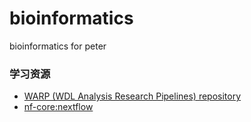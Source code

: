 # bioinformatics
bioinformatics for peter

### 学习资源
- [WARP (WDL Analysis Research Pipelines) repository](https://broadinstitute.github.io/warp/docs/get-started/)
- [nf-core:nextflow](https://github.com/nf-core)
